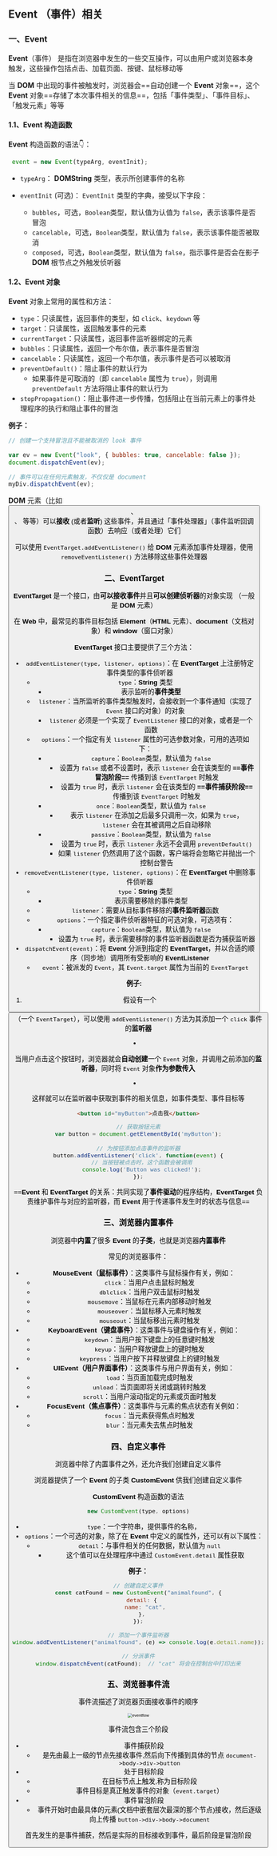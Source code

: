 ## Event （事件）相关

### 一、Event

**Event**（事件） 是指在浏览器中发生的一些交互操作，可以由用户或浏览器本身触发，这些操作包括点击、加载页面、按键、鼠标移动等

当 **DOM** 中出现的事件被触发时，浏览器会==自动创建一个 **Event** 对象==，这个 **Event** 对象==存储了本次事件相关的信息==，包括「事件类型」、「事件目标」、「触发元素」等等

#### 1.1、Event 构造函数

**Event** 构造函数的语法👇：

```js
 event = new Event(typeArg, eventInit);
```

- `typeArg`： **DOMString** 类型，表示所创建事件的名称

- `eventInit` (可选)： `EventInit` 类型的字典，接受以下字段：
  - `bubbles`，可选，`Boolean`类型，默认值为认值为 `false`，表示该事件是否冒泡
  - `cancelable`，可选，`Boolean`类型，默认值为 `false`，表示该事件能否被取消
  - `composed`，可选，`Boolean`类型，默认值为 `false`，指示事件是否会在影子 **DOM** 根节点之外触发侦听器

#### 1.2、Event 对象

**Event** 对象上常用的属性和方法：

- `type`：只读属性，返回事件的类型，如 `click`、`keydown` 等
- `target`：只读属性，返回触发事件的元素
- `currentTarget`：只读属性，返回事件监听器绑定的元素
- `bubbles`：只读属性，返回一个布尔值，表示事件是否冒泡
- `cancelable`：只读属性，返回一个布尔值，表示事件是否可以被取消
- `preventDefault()`：阻止事件的默认行为
  - 如果事件是可取消的（即 `cancelable` 属性为 `true`），则调用 `preventDefault` 方法将阻止事件的默认行为
- `stopPropagation()`：阻止事件进一步传播，包括阻止在当前元素上的事件处理程序的执行和阻止事件的冒泡

**例子：**

```js
// 创建一个支持冒泡且不能被取消的 look 事件

var ev = new Event("look", { bubbles: true, cancelable: false });
document.dispatchEvent(ev);

// 事件可以在任何元素触发，不仅仅是 document
myDiv.dispatchEvent(ev);
```

 **DOM** 元素（比如 <button>、<div>、<span> 等等）可以**接收** (或者**监听**) 这些事件，并且通过「事件处理器」（事件监听回调函数）去响应（或者处理）它们

可以使用 `EventTarget.addEventListener()`   给 **DOM** 元素添加事件处理器，使用 `removeEventListener()` 方法移除这些事件处理器

### 二、EventTarget

**EventTarget**  是一个接口，由**可以接收事件**并且**可以创建侦听器**的对象实现 （一般是 **DOM** 元素）<!--换句话说，任何可以接收和处理事件的对象都会实现 EventTarget 接口-->

在 **Web** 中，最常见的事件目标包括 **Element**（**HTML** 元素）、**document**（文档对象）和 **window**（窗口对象）

**EventTarget**  接口主要提供了三个方法：

- `addEventListener(type, listener, options)`：在 **EventTarget** 上注册特定事件类型的事件侦听器
  - `type`：**String** 类型
    - 表示监听的**事件类型**
  - `listener`：当所监听的事件类型触发时，会接收到一个事件通知（实现了 `Event` 接口的对象）的对象
    - `listener` 必须是一个实现了 `EventListener` 接口的对象，或者是一个函数 <!--通常是一个函数-->
  - `options`：一个指定有关 `listener` 属性的可选参数对象，可用的选项如下：
    - `capture`：`Boolean`类型，默认值为 `false`
      - 设置为 `false` 或者不设置时，表示 `listener` 会在该类型的 **==事件冒泡阶段==** 传播到该 `EventTarget` 时触发 
      - 设置为 `true` 时，表示 `listener` 会在该类型的 **==事件捕获阶段==** 传播到该 `EventTarget` 时触发 
    - `once`：`Boolean`类型，默认值为 `false`
      - 表示 `listener` 在添加之后最多只调用一次，如果为 `true`，`listener` 会在其被调用之后自动移除
    - `passive`：`Boolean`类型，默认值为 `false`
      - 设置为 `true` 时，表示 `listener` 永远不会调用 `preventDefault()`
      - 如果 `listener` 仍然调用了这个函数，客户端将会忽略它并抛出一个控制台警告
- `removeEventListener(type, listener, options)`：在 **EventTarget** 中删除事件侦听器
  - `type`：**String** 类型
    - 表示需要移除的事件类型
  - `listener`：需要从目标事件移除的**事件监听器**函数
  - `options`：一个指定事件侦听器特征的可选对象，可选项有：
    - `capture`：`Boolean`类型，默认值为 `false`
      - 设置为 `true` 时，表示需要移除的事件监听器函数是否为捕获监听器
- `dispatchEvent(event)`：将 **Event** 分派到指定的 **EventTarget**，并以合适的顺序（同步地）调用所有受影响的 **EventListener**
  - `event`：被派发的 `Event`，其 `Event.target` 属性为当前的 `EventTarget`

**例子:**

1. 假设有一个 <button>（一个 `EventTarget`），可以使用  `addEventListener()` 方法为其添加一个 `click` 事件的**监听器**

2. 当用户点击这个按钮时，浏览器就会**自动创建**一个 `Event` 对象，并调用之前添加的**监听器**，同时将 `Event` 对象**作为参数传入**

3. 这样就可以在监听器中获取到事件的相关信息，如事件类型、事件目标等

   ```html
   <button id="myButton">点击我</button>
   ```

   ```js
   // 获取按钮元素
   var button = document.getElementById('myButton');
   
   // 为按钮添加点击事件的监听器
   button.addEventListener('click', function(event) {
     // 当按钮被点击时，这个函数会被调用
     console.log('Button was clicked!');
   });
   ```

==**Event** 和 **EventTarget** 的关系：共同实现了**事件驱动**的程序结构，**EventTarget** 负责维护事件与对应的监听器，而 **Event** 用于传递事件发生时的状态与信息==

### 三、浏览器内置事件

浏览器中**内置**了很多 **Event** 的**子类**，也就是浏览器**内置事件**

常见的浏览器事件：

- **MouseEvent（鼠标事件）**：这类事件与鼠标操作有关，例如：
  - `click`：当用户点击鼠标时触发
  - `dblclick`：当用户双击鼠标时触发
  - `mousemove`：当鼠标在元素内部移动时触发
  - `mouseover`：当鼠标移入元素时触发
  - `mouseout`：当鼠标移出元素时触发
- **KeyboardEvent（键盘事件）**：这类事件与键盘操作有关，例如：
  - `keydown`：当用户按下键盘上的任意键时触发
  - `keyup`：当用户释放键盘上的键时触发
  - `keypress`：当用户按下并释放键盘上的键时触发
- **UIEvent（用户界面事件）**：这类事件与用户界面有关，例如：
  - `load`：当页面加载完成时触发
  - `unload`：当页面即将关闭或跳转时触发
  - `scroll`：当用户滚动指定的元素或页面时触发
- **FocusEvent（焦点事件）**：这类事件与元素的焦点状态有关例如：
  - `focus`：当元素获得焦点时触发
  - `blur`：当元素失去焦点时触发

### 四、自定义事件

浏览器中除了内置事件之外，还允许我们创建自定义事件

浏览器提供了一个 **Event** 的子类 **CustomEvent** 供我们创建自定义事件

**CustomEvent** 构造函数的语法

```js
new CustomEvent(type, options)
```

- `type`：一个字符串，提供事件的名称，<!--事件名称是区分大小写的-->
- `options`：一个可选的对象，除了在 **Event** 中定义的属性外，还可以有以下属性：
  - `detail`：与事件相关的任何数据，默认值为 `null`
    - 这个值可以在处理程序中通过 `CustomEvent.detail` 属性获取

**例子：**

```js
// 创建自定义事件
const catFound = new CustomEvent("animalfound", {
  detail: {
    name: "cat",
  },
});

// 添加一个事件监听器
window.addEventListener("animalfound", (e) => console.log(e.detail.name));

// 分派事件
window.dispatchEvent(catFound);  // "cat" 将会在控制台中打印出来
```

### 五、浏览器事件流

事件流描述了浏览器页面接收事件的顺序

<img src="https://raw.githubusercontent.com/wanglufei561/picture_repo/master/assets/202405181814289.jpg" alt="eventflow" style="zoom:60%;" />

事件流包含三个阶段

- 事件捕获阶段
  - 是先由最上一级的节点先接收事件,然后向下传播到具体的节点 `document->body->div->button`
- 处于目标阶段
  - 在目标节点上触发,称为目标阶段
  - 事件目标是真正触发事件的对象（`event.target`）<!--整个事件流中每个事件的target是同一个-->
- 事件冒泡阶段
  - 事件开始时由最具体的元素(文档中嵌套层次最深的那个节点)接收，然后逐级向上传播 `button->div->body->document`

首先发生的是事件捕获，然后是实际的目标接收到事件，最后阶段是冒泡阶段

